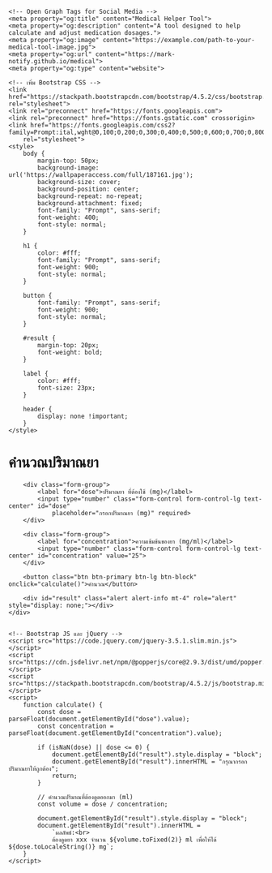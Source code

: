 <html lang="en">

<head>
    <meta charset="UTF-8">
    <meta name="viewport" content="width=device-width, initial-scale=1.0">
    <title>คำนวณปริมาณ Dopamine</title>
    <!-- Basic SEO Meta Tags -->
    <meta name="description" content="Medical Helper Tool - Calculate, manage, and adjust medication dosage with ease. Perfect for healthcare professionals and patients.">
    <meta name="keywords" content="Medical Helper, Medication dosage calculator, Healthcare tools, Prescription management, Dosage adjustment">
    <meta name="robots" content="index, follow">
    <meta name="author" content="Mark Notify">

    <!-- Open Graph Tags for Social Media -->
    <meta property="og:title" content="Medical Helper Tool">
    <meta property="og:description" content="A tool designed to help calculate and adjust medication dosages.">
    <meta property="og:image" content="https://example.com/path-to-your-medical-tool-image.jpg">
    <meta property="og:url" content="https://mark-notify.github.io/medical">
    <meta property="og:type" content="website">

    <!-- เพิ่ม Bootstrap CSS -->
    <link href="https://stackpath.bootstrapcdn.com/bootstrap/4.5.2/css/bootstrap.min.css" rel="stylesheet">
    <link rel="preconnect" href="https://fonts.googleapis.com">
    <link rel="preconnect" href="https://fonts.gstatic.com" crossorigin>
    <link href="https://fonts.googleapis.com/css2?family=Prompt:ital,wght@0,100;0,200;0,300;0,400;0,500;0,600;0,700;0,800;0,900;1,100;1,200;1,300;1,400;1,500;1,600;1,700;1,800;1,900&display=swap"
        rel="stylesheet">
    <style>
        body {
            margin-top: 50px;
            background-image: url('https://wallpaperaccess.com/full/187161.jpg');
            background-size: cover;
            background-position: center;
            background-repeat: no-repeat;
            background-attachment: fixed;
            font-family: "Prompt", sans-serif;
            font-weight: 400;
            font-style: normal;
        }

        h1 {
            color: #fff;
            font-family: "Prompt", sans-serif;
            font-weight: 900;
            font-style: normal;
        }

        button {
            font-family: "Prompt", sans-serif;
            font-weight: 900;
            font-style: normal;
        }

        #result {
            margin-top: 20px;
            font-weight: bold;
        }

        label {
            color: #fff;
            font-size: 23px;
        }

        header {
            display: none !important;
        }
    </style>
</head>

<body>
    <div class="container">
        <h1 class="text-center mb-4">คำนวณปริมาณยา</h1>

        <div class="form-group">
            <label for="dose">ปริมาณยา ที่ต้องใช้ (mg)</label>
            <input type="number" class="form-control form-control-lg text-center" id="dose"
                placeholder="กรอกปริมาณยา (mg)" required>
        </div>

        <div class="form-group">
            <label for="concentration">ความเข้มข้นของยา (mg/ml)</label>
            <input type="number" class="form-control form-control-lg text-center" id="concentration" value="25">
        </div>

        <button class="btn btn-primary btn-lg btn-block" onclick="calculate()">คำนวณ</button>

        <div id="result" class="alert alert-info mt-4" role="alert" style="display: none;"></div>
    </div>


    <!-- Bootstrap JS และ jQuery -->
    <script src="https://code.jquery.com/jquery-3.5.1.slim.min.js"></script>
    <script src="https://cdn.jsdelivr.net/npm/@popperjs/core@2.9.3/dist/umd/popper.min.js"></script>
    <script src="https://stackpath.bootstrapcdn.com/bootstrap/4.5.2/js/bootstrap.min.js"></script>
    <script>
        function calculate() {
            const dose = parseFloat(document.getElementById("dose").value);
            const concentration = parseFloat(document.getElementById("concentration").value);

            if (isNaN(dose) || dose <= 0) {
                document.getElementById("result").style.display = "block";
                document.getElementById("result").innerHTML = "กรุณากรอกปริมาณยาให้ถูกต้อง";
                return;
            }

            // คำนวณปริมาณที่ต้องดูดออกมา (ml)
            const volume = dose / concentration;

            document.getElementById("result").style.display = "block";
            document.getElementById("result").innerHTML =
                `ผลลัพธ์:<br> 
                ต้องดูดยา xxx จำนวน ${volume.toFixed(2)} ml เพื่อให้ได้ ${dose.toLocaleString()} mg`;
        }
    </script>
</body>

</html>